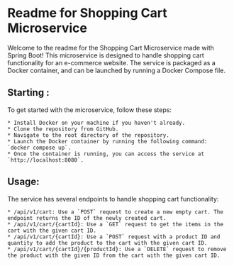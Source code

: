 # Readme for Shopping Cart Microservice
Welcome to the readme for the Shopping Cart Microservice made with Spring Boot! This microservice is designed to handle shopping cart functionality for an e-commerce website. The service is packaged as a Docker container, and can be launched by running a Docker Compose file.

## Starting :
To get started with the microservice, follow these steps:

    * Install Docker on your machine if you haven't already.
    * Clone the repository from GitHub.
    * Navigate to the root directory of the repository.
    * Launch the Docker container by running the following command: `docker compose up`.
    * Once the container is running, you can access the service at `http://localhost:8080`.

## Usage:
The service has several endpoints to handle shopping cart functionality:

    * /api/v1/cart: Use a `POST` request to create a new empty cart. The endpoint returns the ID of the newly created cart.
    * /api/v1/cart/{cartId}: Use a `GET` request to get the items in the cart with the given cart ID.
    * /api/v1/cart/{cartId}: Use a `POST` request with a product ID and quantity to add the product to the cart with the given cart ID.
    * /api/v1/cart/{cartId}/{productId}: Use a `DELETE` request to remove the product with the given ID from the cart with the given cart ID.
